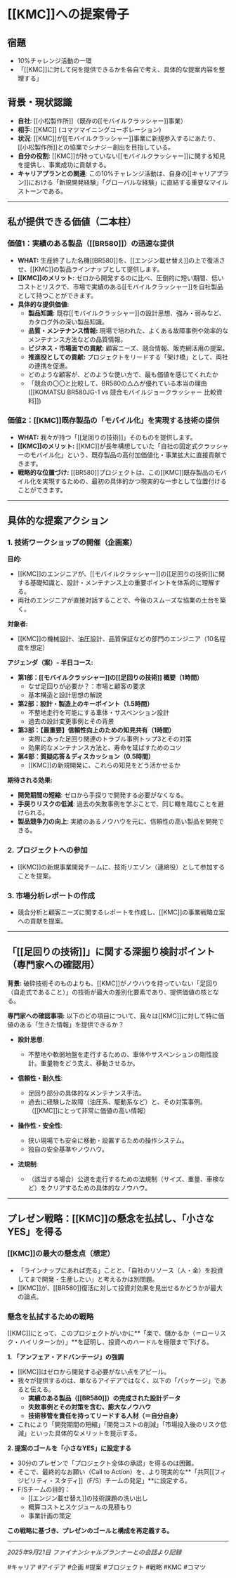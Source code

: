 # [[KMC]]への提案骨子

## 宿題
- 10%チャレンジ活動の一環
- 「[[KMC]]に対して何を提供できるかを各自で考え、具体的な提案内容を整理する」

## 背景・現状認識
- **自社**: [[小松製作所]]（既存の[[モバイルクラッシャー]]事業）
- **相手**: [[KMC]] (コマツマイニングコーポレーション)
- **状況**: [[KMC]]が[[モバイルクラッシャー]]事業に新規参入するにあたり、[[小松製作所]]との協業でシナジー創出を目指している。
- **自分の役割**: [[KMC]]が持っていない[[モバイルクラッシャー]]に関する知見を提供し、事業成功に貢献する。
- **キャリアプランとの関連**: この10%チャレンジ活動は、自身の[[キャリアプラン]]における「新規開発経験」「グローバルな経験」に直結する重要なマイルストーンである。

---

## 私が提供できる価値（二本柱）

### 価値1：実績のある製品（[[BR580]]）の迅速な提供
- **WHAT:** 生産終了した名機[[BR580]]を、[[エンジン載せ替え]]の上で復活させ、[[KMC]]の製品ラインナップとして提供します。
- **[[KMC]]のメリット:** ゼロから開発するのに比べ、圧倒的に短い期間、低いコストとリスクで、市場で実績のある[[モバイルクラッシャー]]を自社製品として持つことができます。
- **具体的な提供価値:**
    - **製品知識:** 既存[[モバイルクラッシャー]]の設計思想、強み・弱みなど、カタログ外の深い製品知識。
    - **品質・メンテナンス情報:** 現場で培われた、よくある故障事例や効率的なメンテナンス方法などの品質情報。
    - **ビジネス・市場面での貢献:** 顧客ニーズ、競合情報、販売網活用の提案。
    - **推進役としての貢献:** プロジェクトをリードする「架け橋」として、両社の連携を促進。
    - どのような顧客が、どのような使い方で、最も価値を感じてくれたか
    - 「競合の〇〇と比較して、BR580の△△が優れている本当の理由([[KOMATSU BR580JG-1 vs 競合モバイルジョークラッシャー 比較資料]])

### 価値2：[[KMC]]既存製品の「モバイル化」を実現する技術の提供
- **WHAT:** 我々が持つ「[[足回りの技術]]」そのものを提供します。
- **[[KMC]]のメリット:** [[KMC]]が長年構想していた「自社の固定式クラッシャーのモバイル化」という、既存製品の高付加価値化・事業拡大に直接貢献できます。
- **戦略的な位置づけ:** [[BR580]]プロジェクトは、この[[KMC]]既存製品のモバイル化を実現するための、最初の具体的かつ現実的な一歩として位置付けることができます。

---

## 具体的な提案アクション

### 1. 技術ワークショップの開催（企画案）
**目的:**
- [[KMC]]のエンジニアが、[[モバイルクラッシャー]]の[[足回りの技術]]に関する基礎知識と、設計・メンテナンス上の重要ポイントを体系的に理解する。
- 両社のエンジニアが直接対話することで、今後のスムーズな協業の土台を築く。

**対象者:**
- [[KMC]]の機械設計、油圧設計、品質保証などの部門のエンジニア（10名程度を想定）

**アジェンダ（案）- 半日コース:**
- **第1部：[[モバイルクラッシャー]]の[[足回りの技術]] 概要（1時間）**
    - なぜ足回りが必要か？：市場と顧客の要求
    - 基本構造と設計思想の解説
- **第2部：設計・製造上のキーポイント（1.5時間）**
    - 不整地走行を可能にする車体・サスペンション設計
    - 過去の設計変更事例とその背景
- **第3部：【最重要】信頼性向上のための知見共有（1時間）**
    - 実際にあった足回り関連のトラブル事例トップ3とその対策
    - 効果的なメンテナンス方法と、寿命を延ばすためのコツ
- **第4部：質疑応答＆ディスカッション（0.5時間）**
    - [[KMC]]の新規開発に、これらの知見をどう活かせるか

**期待される効果:**
- **開発期間の短縮**: ゼロから手探りで開発する必要がなくなる。
- **手戻りリスクの低減**: 過去の失敗事例を学ぶことで、同じ轍を踏むことを避けられる。
- **製品競争力の向上**: 実績のあるノウハウを元に、信頼性の高い製品を開発できる。

### 2. プロジェクトへの参加
- [[KMC]]の新規事業開発チームに、技術リエゾン（連絡役）として参加することを提案。

### 3. 市場分析レポートの作成
- 競合分析と顧客ニーズに関するレポートを作成し、[[KMC]]の事業戦略立案への貢献を提案。

---

## 「[[足回りの技術]]」に関する深掘り検討ポイント（専門家への確認用）

**背景:** 破砕技術そのものよりも、[[KMC]]がノウハウを持っていない「足回り（自走式であること）」の技術が最大の差別化要素であり、提供価値の核となる。

**専門家への確認事項:**
以下のどの項目について、我々は[[KMC]]に対して特に価値のある「生きた情報」を提供できるか？

- **設計思想**:
  - 不整地や軟弱地盤を走行するための、車体やサスペンションの剛性設計。重量物をどう支え、移動させるか。

- **信頼性・耐久性**:
  - 足回り部分の具体的なメンテナンス手法。
  - 過去に経験した故障（油圧系、駆動系など）と、その対策事例。（[[KMC]]にとって非常に価値の高い情報）

- **操作性・安全性**:
  - 狭い現場でも安全に移動・設置するための操作システム。
  - 独自の安全基準やノウハウ。

- **法規制**:
  - （該当する場合）公道を走行するための法規制（サイズ、重量、車検など）をクリアするための具体的なノウハウ。

---

## プレゼン戦略：[[KMC]]の懸念を払拭し、「小さなYES」を得る

### [[KMC]]の最大の懸念点（想定）
- 「ラインナップにあれば売る」ことと、「自社のリソース（人・金）を投資してまで開発・生産したい」と考えるかは別問題。
- [[KMC]]が、[[BR580]]復活に対して投資対効果を見出せるかどうかが最大の論点。

### 懸念を払拭するための戦略
[[KMC]]にとって、このプロジェクトがいかに**「楽で、儲かるか（＝ローリスク・ハイリターンか）」**を証明し、投資へのハードルを極限まで下げる。

**1. 「アンフェア・アドバンテージ」の強調**
   - [[KMC]]はゼロから開発する必要がない点をアピール。
   - 我々が提供するのは、単なるアイデアではなく、以下の「パッケージ」であると伝える。
     - **実績のある製品（[[BR580]]）の完成された設計データ**
     - **失敗事例とその対策を含む、膨大なノウハウ**
     - **技術移管を責任を持ってリードする人材（＝自分自身）**
   - これにより「開発期間の短縮」「開発コストの削減」「市場投入後のリスク低減」といった具体的なメリットを提示する。

**2. 提案のゴールを「小さなYES」に設定する**
   - 30分のプレゼンで「プロジェクト全体の承認」を得るのは困難。
   - そこで、最終的なお願い（Call to Action）を、より現実的な**「共同[[フィジビリティ・スタディ]]（F/S）チームの発足」**に設定する。
   - F/Sチームの目的：
     - [[エンジン載せ替え]]の技術課題の洗い出し
     - 概算コストとスケジュールの見積もり
     - 事業計画の策定

**この戦略に基づき、プレゼンのゴールと構成を再定義する。**

---
*2025年9月21日 ファイナンシャルプランナーとの会話より記録*

#キャリア #アイデア #企画 #提案 #プロジェクト #戦略 #KMC #コマツ